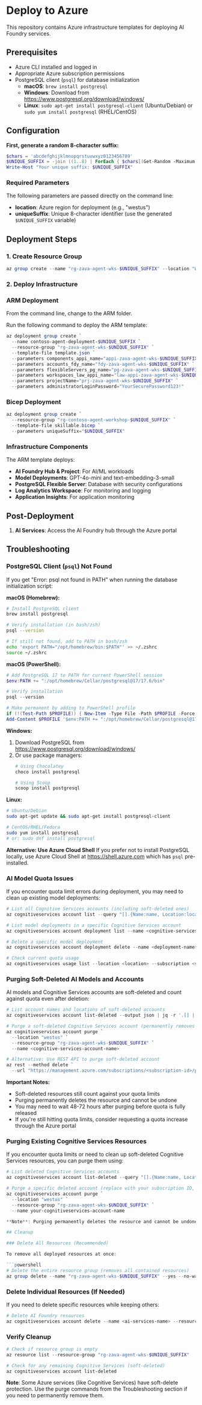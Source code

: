 # Deploy to Azure

This repository contains Azure infrastructure templates for deploying AI Foundry services.

## Prerequisites

- Azure CLI installed and logged in
- Appropriate Azure subscription permissions
- PostgreSQL client (`psql`) for database initialization
  - **macOS**: `brew install postgresql`
  - **Windows**: Download from https://www.postgresql.org/download/windows/
  - **Linux**: `sudo apt-get install postgresql-client` (Ubuntu/Debian) or `sudo yum install postgresql` (RHEL/CentOS)

## Configuration

**First, generate a random 8-character suffix:**

```powershell
$chars = 'abcdefghijklmnopqrstuvwxyz0123456789'
$UNIQUE_SUFFIX = -join ((1..8) | ForEach { $chars[(Get-Random -Maximum $chars.Length)] })
Write-Host "Your unique suffix: $UNIQUE_SUFFIX"
```

### Required Parameters

The following parameters are passed directly on the command line:

- **location**: Azure region for deployment (e.g., "westus")
- **uniqueSuffix**: Unique 8-character identifier (use the generated `$UNIQUE_SUFFIX` variable)

## Deployment Steps

### 1. Create Resource Group

```powershell
az group create --name "rg-zava-agent-wks-$UNIQUE_SUFFIX" --location "West US"
```

### 2. Deploy Infrastructure

### ARM Deployment

From the command line, change to the ARM folder.

Run the following command to deploy the ARM template:

```powershell
az deployment group create `
  --name contoso-agent-deployment-$UNIQUE_SUFFIX `
  --resource-group "rg-zava-agent-wks-$UNIQUE_SUFFIX" `
  --template-file template.json `
  --parameters components_appi_name="appi-zava-agent-wks-$UNIQUE_SUFFIX" `
  --parameters accounts_fdy_name="fdy-zava-agent-wks-$UNIQUE_SUFFIX" `
  --parameters flexibleServers_pg_name="pg-zava-agent-wks-$UNIQUE_SUFFIX" `
  --parameters workspaces_law_appi_name="law-appi-zava-agent-wks-$UNIQUE_SUFFIX" `
  --parameters projectName="prj-zava-agent-wks-$UNIQUE_SUFFIX" `
  --parameters administratorLoginPassword="YourSecurePassword123!"
```

### Bicep Deployment

```powershell
az deployment group create `
  --resource-group "rg-contoso-agent-workshop-$UNIQUE_SUFFIX" `
  --template-file skillable.bicep `
  --parameters uniqueSuffix="$UNIQUE_SUFFIX"
```

### Infrastructure Components

The ARM template deploys:

- **AI Foundry Hub & Project**: For AI/ML workloads
- **Model Deployments**: GPT-4o-mini and text-embedding-3-small
- **PostgreSQL Flexible Server**: Database with security configurations
- **Log Analytics Workspace**: For monitoring and logging
- **Application Insights**: For application monitoring

## Post-Deployment

1. **AI Services**: Access the AI Foundry hub through the Azure portal

## Troubleshooting

### PostgreSQL Client (`psql`) Not Found

If you get "Error: psql not found in PATH" when running the database initialization script:

**macOS (Homebrew):**
```bash
# Install PostgreSQL client
brew install postgresql

# Verify installation (in bash/zsh)
psql --version

# If still not found, add to PATH in bash/zsh
echo 'export PATH="/opt/homebrew/bin:$PATH"' >> ~/.zshrc
source ~/.zshrc
```

**macOS (PowerShell):**
```powershell
# Add PostgreSQL 17 to PATH for current PowerShell session
$env:PATH += ":/opt/homebrew/Cellar/postgresql@17/17.6/bin"

# Verify installation
psql --version

# Make permanent by adding to PowerShell profile
if (!(Test-Path $PROFILE)) { New-Item -Type File -Path $PROFILE -Force }
Add-Content $PROFILE '$env:PATH += ":/opt/homebrew/Cellar/postgresql@17/17.6/bin"'
```

**Windows:**
1. Download PostgreSQL from <https://www.postgresql.org/download/windows/>
2. Or use package managers:
   ```powershell
   # Using Chocolatey
   choco install postgresql
   
   # Using Scoop
   scoop install postgresql
   ```

**Linux:**
```bash
# Ubuntu/Debian
sudo apt-get update && sudo apt-get install postgresql-client

# CentOS/RHEL/Fedora
sudo yum install postgresql
# or: sudo dnf install postgresql
```

**Alternative: Use Azure Cloud Shell**
If you prefer not to install PostgreSQL locally, use Azure Cloud Shell at <https://shell.azure.com> which has `psql` pre-installed.

### AI Model Quota Issues

If you encounter quota limit errors during deployment, you may need to clean up existing model deployments:

```powershell
# List all Cognitive Services accounts (including soft-deleted ones)
az cognitiveservices account list --query "[].{Name:name, Location:location, ResourceGroup:resourceGroup, Kind:kind}"

# List model deployments in a specific Cognitive Services account
az cognitiveservices account deployment list --name <cognitive-services-account-name> --resource-group <resource-group-name>

# Delete a specific model deployment
az cognitiveservices account deployment delete --name <deployment-name> --resource-group <resource-group-name> --account-name <cognitive-services-account-name>

# Check current quota usage
az cognitiveservices usage list --location <location> --subscription <subscription-id>
```

### Purging Soft-Deleted AI Models and Accounts

AI models and Cognitive Services accounts are soft-deleted and count against quota even after deletion:

```powershell
# List account names and locations of soft-deleted accounts
az cognitiveservices account list-deleted --output json | jq -r '.[] | "\(.name)\t\(.location)\t\(.id | split("/")[8])"' | column -t -s $'\t' -N "Name,Location,ResourceGroup"

# Purge a soft-deleted Cognitive Services account (permanently removes it)
az cognitiveservices account purge `
  --location "westus" `
  --resource-group "rg-zava-agent-wks-$UNIQUE_SUFFIX" `
  --name <cognitive-services-account-name>

# Alternative: Use REST API to purge soft-deleted account
az rest --method delete `
  --url "https://management.azure.com/subscriptions/<subscription-id>/providers/Microsoft.CognitiveServices/locations/<location>/resourceGroups/<resource-group>/deletedAccounts/<account-name>?api-version=2021-04-30"
```

**Important Notes:**

- Soft-deleted resources still count against your quota limits
- Purging permanently deletes the resource and cannot be undone
- You may need to wait 48-72 hours after purging before quota is fully released
- If you're still hitting quota limits, consider requesting a quota increase through the Azure portal

### Purging Existing Cognitive Services Resources

If you encounter quota limits or need to clean up soft-deleted Cognitive Services resources, you can purge them using:

```powershell
# List deleted Cognitive Services accounts
az cognitiveservices account list-deleted --query "[].{Name:name, Location:location}" --output table

# Purge a specific deleted account (replace with your subscription ID, location, and resource name)
az cognitiveservices account purge `
  --location "westus" `
  --resource-group "rg-zava-agent-wks-$UNIQUE_SUFFIX" `
  --name your-cognitiveservices-account-name

**Note**: Purging permanently deletes the resource and cannot be undone. This is typically needed when redeploying with the same resource names or when hitting subscription quotas.

## Cleanup

### Delete All Resources (Recommended)

To remove all deployed resources at once:

```powershell
# Delete the entire resource group (removes all contained resources)
az group delete --name "rg-zava-agent-wks-$UNIQUE_SUFFIX" --yes --no-wait
```

### Delete Individual Resources (If Needed)

If you need to delete specific resources while keeping others:

```powershell
# Delete AI Foundry resources
az cognitiveservices account delete --name <ai-services-name> --resource-group "rg-zava-agent-wks-$UNIQUE_SUFFIX"
```

### Verify Cleanup

```powershell
# Check if resource group is empty
az resource list --resource-group "rg-zava-agent-wks-$UNIQUE_SUFFIX"

# Check for any remaining Cognitive Services (soft-deleted)
az cognitiveservices account list-deleted
```

**Note**: Some Azure services (like Cognitive Services) have soft-delete protection. Use the purge commands from the Troubleshooting section if you need to permanently remove them.

